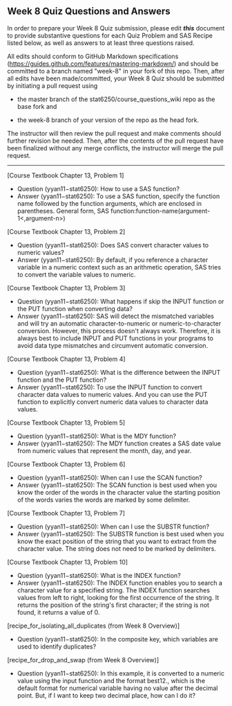## Week 8 Quiz Questions and Answers

In order to prepare your Week 8 Quiz submission, please edit ***this*** document to provide substantive questions for each Quiz Problem and SAS Recipe listed below, as well as answers to at least three questions raised.

All edits should conform to GitHub Markdown specifications (https://guides.github.com/features/mastering-markdown/) and should be committed to a branch named "week-8" in your fork of this repo. Then, after all edits have been made/committed, your Week 8 Quiz should be submitted by initiating a pull request using

- the master branch of the stat6250/course_questions_wiki repo as the base fork and

- the week-8 branch of your version of the repo as the head fork.

The instructor will then review the pull request and make comments should further revision be needed. Then, after the contents of the pull request have been finalized without any merge conflicts, the instructor will merge the pull request.

********************************************************************************



[Course Textbook Chapter 13, Problem 1]
- Question (yyan11−stat6250): How to use a SAS function?
- Answer (yyan11−stat6250): To use a SAS function, specify the function name followed by the function arguments, which are enclosed in parentheses. General form, SAS function:function-name(argument-1<,argument-n>)



[Course Textbook Chapter 13, Problem 2]
- Question (yyan11−stat6250): Does SAS convert character values to numeric values?
- Answer (yyan11−stat6250): By default, if you reference a character variable in a numeric context such as an arithmetic operation, SAS tries to convert the variable values to numeric.



[Course Textbook Chapter 13, Problem 3]
- Question (yyan11−stat6250): What happens if skip the INPUT function or the PUT function when converting data?
- Answer (yyan11−stat6250): SAS will detect the mismatched variables and will try an automatic character-to-numeric or numeric-to-character conversion. However, this process doesn't always work. Therefore, it is always best to include INPUT and PUT functions in your programs to avoid data type mismatches and circumvent automatic conversion.



[Course Textbook Chapter 13, Problem 4]
- Question (yyan11−stat6250): What is the difference between the INPUT function and the PUT function?
- Answer (yyan11−stat6250): To use the INPUT function to convert character data values to numeric values. And you can use the PUT function to explicitly convert numeric data values to character data values.




[Course Textbook Chapter 13, Problem 5]
- Question (yyan11−stat6250): What is the MDY function?
- Answer (yyan11−stat6250): The MDY function creates a SAS date value from numeric values that represent the month, day, and year. 



[Course Textbook Chapter 13, Problem 6]
- Question (yyan11−stat6250): When can I use the SCAN function?
- Answer (yyan11−stat6250): The SCAN function is best used when you know the order of the words in the character value the starting position of the words varies the words are marked by some delimiter.



[Course Textbook Chapter 13, Problem 7]
- Question (yyan11−stat6250): When can I use the SUBSTR function?
- Answer (yyan11−stat6250): The SUBSTR function is best used when you know the exact position of the string that you want to extract from the character value. The string does not need to be marked by delimiters. 



[Course Textbook Chapter 13, Problem 10]
- Question (yyan11−stat6250): What is the INDEX function?
- Answer (yyan11−stat6250): The INDEX function enables you to search a character value for a specified string. The INDEX function searches values from left to right, looking for the first occurrence of the string. It returns the position of the string's first character; if the string is not found, it returns a value of 0.



[recipe_for_isolating_all_duplicates (from Week 8 Overview)]
- Question (yyan11−stat6250): In the composite key, which variables are used to identify duplicates?



[recipe_for_drop_and_swap (from Week 8 Overview)]
- Question (yyan11−stat6250): In this example, it is converted to a numeric value using the input function and the format best12., which is the default format for numerical variable having no value after the decimal point. But, if I want to keep two decimal place, how can I do it?
